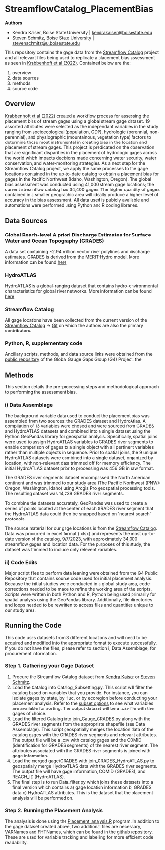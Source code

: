 # StreamflowCatalog_PlacementBias
**Authors**
- Kendra Kaiser, Boise State University   | kendrakaiser@boisestate.edu
- Steven Schmitz, Boise State University  | stevenschmitz@u.boisestate.edu
  
This repository contains the gage data from the [Streamflow Catalog](https://github.com/AppliedHydro/StreamflowCatalog) project and all relevant files being used to replicate a placement bias assessment as seen in [Krabbenhoft et al (2022)](https://www.nature.com/articles/s41893-022-00873-0). Contained below are the:

1. overview
1. data sources
1. methods
1. source code

## Overview

[Krabbenhoft et al (2022)](https://www.nature.com/articles/s41893-022-00873-0) created a workflow process for assessing the placement bias of stream gages using a global stream gage dataset. 19 assorted attributes were selected as the independant variables in the study ranging from socioecological (population, GDP), hydrologic (perennial, non-perennial), and physiographic (mountainous, vegetation type) factors to determine those most instrumental in creating bias in the location and placement of stream gages. This project is predicated on the observation that are significant disparities in the placement of hydrologic gages across the world which impacts decisions made concerning water security, water conservation, and water-monitoring strategies. As a next step for the Streamflow Catalog project, we apply the same processes to the gage locations contained in the up-to-date catalog to obtain a placement bias for gages in the Pacific Northwest (Idaho, Washington, Oregon). The global bias assessment was conducted using 41,000 stream gage locations; the current streamflow catalog has 34,400 gages. The higher quantity of gages contained in a smaller geographic area will ideally produce a higher level of accuracy in the bias assessment. All data used is pubicly available and automations were performed using Python and R coding libraries. 

## Data Sources

### Global Reach-level A priori Discharge Estimates for Surface Water and Ocean Topography (GRADES)
A data set containing ~2.94 million vector river polylines and discharge estimates. GRADES is derived from the MERIT-Hydro model. More information can be found [here](https://www.reachhydro.org/home/records/grades)

### HydroATLAS
HydroATLAS is a global-ranging dataset that contains hydro-environmental characteristics for global river networks. More information can be found [here](https://www.hydrosheds.org/hydroatlas)

### Streamflow Catalog
All gage locations have been collected from the current version of the [Streamflow Catalog](https://scholarworks.boisestate.edu/redi_data/2/) -> [Git](https://github.com/AppliedHydro/StreamflowCatalog) on which the authors are also the primary contributors. 

### Python, R, supplementary code
Ancillary scripts, methods, and data source links were obtained from the [public repository](https://github.com/dry-rivers-rcn/G4) of the Global Gauge Gaps Group (G4) Project.
the 
## Methods

This section details the pre-processing steps and methodological approach to performing the assessment bias. 

### i) Data Assemblage
The background variable data used to conduct the placement bias was assembled from two sources: the GRADES dataset and HydroAtlas. A compilation of 13 variables were chosed and were sourced from GRADES and HydroATLAS datasets and combined into a single dataset using the Python GeoPandas library for geospatial analysis. Specifically, spatial joins were used to assign HydroATLAS variables to GRADES river segments to enable comparison of gages to a single object with all pertinent variables rather than multiple objects in sequence. Prior to spatial joins, the 9 unique HydroATLAS datasets were combined into a single dataset, organized by location, with non-relevant data trimmed off for memory efficiency. The initial HydroATLAS dataset prior to processing was 456 GB in raw format. 

The GRADES river segments dataset encompassed the North American continent and was trimmed to our study area (The Pacific Northwest (PNW): Oregon, Washington, Idaho) using Arcgis Pro geospatial processing tools. The resulting dataset was 14,239 GRADES river segments.

To combine the datasets accurately, GeoPandas was used to create a series of points located at the center of each GRADES river segment that the HydroATLAS data could then be snapped based on 'nearest search' protocols.

The source material for our gage locations is from the [Streamflow Catalog](https://github.com/AppliedHydro/StreamflowCatalog). Data was procurred in excel format (.xlsx) and represents the most up-to-date version of the catalog, 9/7/2023, with approximately 34,000 streamflow gages and location data. For the purposes of this study, the dataset was trimmed to include only relevent variables.

### ii) Code Edits
Major script files to perform data leaning were obtained from the G4 Public Repository that contains source code used for initial placement analysis. Because the initial studies were conducted in a global study area, code corrections needed to be made to refine the working area of the scripts. Scripts were written in both Python and R, Python being used primarily for spatial analysis using the GeoPandas library. Additionally, file directories and loops needed to be rewritten to access files and quantities unique to our study area.

## Running the Code
This code uses datasets from 3 different locations and will need to be acquired and modified into the appropriate format to execute successfully. If you do not have the files, please refer to section i, Data Assemblage, for procurement information.

### Step 1. Gathering your Gage Dataset
1. Procure the Streamflow Catalog dataset from [Kendra Kaiser](kendrakaiser@boisestate.edu) or [Steven Schmitz](stevenschmitz@u.boisestate.edu).
2. Load the Catalog into Catalog_Subsetting.py. This script will filter the catalog based on variables that you provide. For instance, you can isolate gages by state, by Huc, or by ecoregion before conducting your placement analysis. Refer to the [subset options](https://github.com/AppliedHydro/Gauge-Placement-Analysis/blob/master/subset_options.xlsx) to see what variables are available for sorting. The output dataset will be a .csv file with the gages of choice.
3. Load the filtered Catalog into join_Gauge_GRADES.py along with the GRADES river segments from the appropriate shapefile (see Data Assemblage). This script geospatially merges the location data of the catalog gages with the GRADES river segments and relevant attributes. The output file will be a .csv with catalog gages and the COMID (identification for GRADES segments) of the nearest river segment. The attributes associated with the GRADES river segments is joined with gage information.
4. Load the merged gage/GRADES with join_GRADES_HydroATLAS.py to geospatially merge HydroATLAS data with the GRADES river segments. The output file will have gage information, COMID (GRADES), and REACH_ID (HydroATLAS).
5. The final step is to run Data_filter.py which joins these datasets into a final version which contains a) gage location information b) GRADES data c) HydroATLAS attributes. This is the dataset that the placement analysis will be performed on.

### Step 2. Running the Placement Analysis
The analysis is done using the [Placement_analysis.R](https://github.com/AppliedHydro/Gauge-Placement-Analysis/blob/master/Placement_analysis.R) program. In addition to the gage dataset created above, two additional files are necessary, VARNames and FHTNames, which can be found in the github repository. These are used for variable tracking and labelling for more efficient code readability. 
